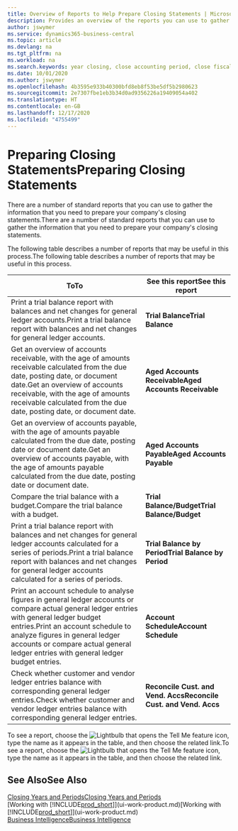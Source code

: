 ```yaml
---
title: Overview of Reports to Help Prepare Closing Statements | Microsoft Docs
description: Provides an overview of the reports you can use to gather information to prepare your company's closing statements when closing the fiscal year.
author: jswymer
ms.service: dynamics365-business-central
ms.topic: article
ms.devlang: na
ms.tgt_pltfrm: na
ms.workload: na
ms.search.keywords: year closing, close accounting period, close fiscal year, aging, creditor payments, vendor payments, assets, liabilities, equity, analysis, reporting, financial report, business intelligence, BI, Power Bi, KPI
ms.date: 10/01/2020
ms.author: jswymer
ms.openlocfilehash: 4b3595e933b40300bfd8eb8f53be5df5b2980623
ms.sourcegitcommit: 2e7307fbe1eb3b34d0ad9356226a19409054a402
ms.translationtype: HT
ms.contentlocale: en-GB
ms.lasthandoff: 12/17/2020
ms.locfileid: "4755499"
---
```

# <a name="preparing-closing-statements"></a><span data-ttu-id="08c54-103">Preparing Closing Statements</span><span class="sxs-lookup"><span data-stu-id="08c54-103">Preparing Closing Statements</span></span>
<span data-ttu-id="08c54-104">There are a number of standard reports that you can use to gather the information that you need to prepare your company's closing statements.</span><span class="sxs-lookup"><span data-stu-id="08c54-104">There are a number of standard reports that you can use to gather the information that you need to prepare your company's closing statements.</span></span>

<span data-ttu-id="08c54-105">The following table describes a number of reports that may be useful in this process.</span><span class="sxs-lookup"><span data-stu-id="08c54-105">The following table describes a number of reports that may be useful in this process.</span></span>  

| <span data-ttu-id="08c54-106">To</span><span class="sxs-lookup"><span data-stu-id="08c54-106">To</span></span> | <span data-ttu-id="08c54-107">See this report</span><span class="sxs-lookup"><span data-stu-id="08c54-107">See this report</span></span> |
| --- | --- |
| <span data-ttu-id="08c54-108">Print a trial balance report with balances and net changes for general ledger accounts.</span><span class="sxs-lookup"><span data-stu-id="08c54-108">Print a trial balance report with balances and net changes for general ledger accounts.</span></span> |<span data-ttu-id="08c54-109">**Trial Balance**</span><span class="sxs-lookup"><span data-stu-id="08c54-109">**Trial Balance**</span></span> |
| <span data-ttu-id="08c54-110">Get an overview of accounts receivable, with the age of amounts receivable calculated from the due date, posting date, or document date.</span><span class="sxs-lookup"><span data-stu-id="08c54-110">Get an overview of accounts receivable, with the age of amounts receivable calculated from the due date, posting date, or document date.</span></span> |<span data-ttu-id="08c54-111">**Aged Accounts Receivable**</span><span class="sxs-lookup"><span data-stu-id="08c54-111">**Aged Accounts Receivable**</span></span> |
| <span data-ttu-id="08c54-112">Get an overview of accounts payable, with the age of amounts payable calculated from the due date, posting date or document date.</span><span class="sxs-lookup"><span data-stu-id="08c54-112">Get an overview of accounts payable, with the age of amounts payable calculated from the due date, posting date or document date.</span></span> |<span data-ttu-id="08c54-113">**Aged Accounts Payable**</span><span class="sxs-lookup"><span data-stu-id="08c54-113">**Aged Accounts Payable**</span></span> |
| <span data-ttu-id="08c54-114">Compare the trial balance with a budget.</span><span class="sxs-lookup"><span data-stu-id="08c54-114">Compare the trial balance with a budget.</span></span> |<span data-ttu-id="08c54-115">**Trial Balance/Budget**</span><span class="sxs-lookup"><span data-stu-id="08c54-115">**Trial Balance/Budget**</span></span> |
| <span data-ttu-id="08c54-116">Print a trial balance report with balances and net changes for general ledger accounts calculated for a series of periods.</span><span class="sxs-lookup"><span data-stu-id="08c54-116">Print a trial balance report with balances and net changes for general ledger accounts calculated for a series of periods.</span></span> |<span data-ttu-id="08c54-117">**Trial Balance by Period**</span><span class="sxs-lookup"><span data-stu-id="08c54-117">**Trial Balance by Period**</span></span> |
| <span data-ttu-id="08c54-118">Print an account schedule to analyse figures in general ledger accounts or compare actual general ledger entries with general ledger budget entries.</span><span class="sxs-lookup"><span data-stu-id="08c54-118">Print an account schedule to analyze figures in general ledger accounts or compare actual general ledger entries with general ledger budget entries.</span></span> |<span data-ttu-id="08c54-119">**Account Schedule**</span><span class="sxs-lookup"><span data-stu-id="08c54-119">**Account Schedule**</span></span> |
| <span data-ttu-id="08c54-120">Check whether customer and vendor ledger entries balance with corresponding general ledger entries.</span><span class="sxs-lookup"><span data-stu-id="08c54-120">Check whether customer and vendor ledger entries balance with corresponding general ledger entries.</span></span> |<span data-ttu-id="08c54-121">**Reconcile Cust. and Vend. Accs**</span><span class="sxs-lookup"><span data-stu-id="08c54-121">**Reconcile Cust. and Vend. Accs**</span></span> |

<span data-ttu-id="08c54-122">To see a report, choose the ![Lightbulb that opens the Tell Me feature](media/ui-search/search_small.png "Tell me what you want to do") icon, type the name as it appears in the table, and then choose the related link.</span><span class="sxs-lookup"><span data-stu-id="08c54-122">To see a report, choose the ![Lightbulb that opens the Tell Me feature](media/ui-search/search_small.png "Tell me what you want to do") icon, type the name as it appears in the table, and then choose the related link.</span></span>

## <a name="see-also"></a><span data-ttu-id="08c54-123">See Also</span><span class="sxs-lookup"><span data-stu-id="08c54-123">See Also</span></span>
[<span data-ttu-id="08c54-124">Closing Years and Periods</span><span class="sxs-lookup"><span data-stu-id="08c54-124">Closing Years and Periods</span></span>](year-close-years-periods.md)  
<span data-ttu-id="08c54-125">[Working with [!INCLUDE[prod_short](includes/prod_short.md)]](ui-work-product.md)</span><span class="sxs-lookup"><span data-stu-id="08c54-125">[Working with [!INCLUDE[prod_short](includes/prod_short.md)]](ui-work-product.md)</span></span>  
[<span data-ttu-id="08c54-126">Business Intelligence</span><span class="sxs-lookup"><span data-stu-id="08c54-126">Business Intelligence</span></span>](bi.md)
